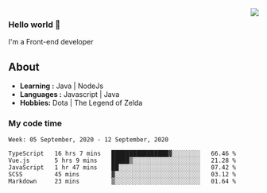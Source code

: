 <img align='right' src="https://github-readme-stats.vercel.app/api?username=jumodada&show_icons=true&theme=vue">

### Hello world 👋

I'm a Front-end developer 
    
## About
-  **Learning :** Java | NodeJs
-  **Languages :** Javascript | Java
-  **Hobbies:** Dota | The Legend of Zelda

### My code time

<!--START_SECTION:waka-->
```text
Week: 05 September, 2020 - 12 September, 2020

TypeScript   16 hrs 7 mins   ████████████████▓░░░░░░░░   66.46 % 
Vue.js       5 hrs 9 mins    █████▒░░░░░░░░░░░░░░░░░░░   21.28 % 
JavaScript   1 hr 47 mins    ██░░░░░░░░░░░░░░░░░░░░░░░   07.42 % 
SCSS         45 mins         ▓░░░░░░░░░░░░░░░░░░░░░░░░   03.12 % 
Markdown     23 mins         ▒░░░░░░░░░░░░░░░░░░░░░░░░   01.64 % 
```
<!--END_SECTION:waka-->
